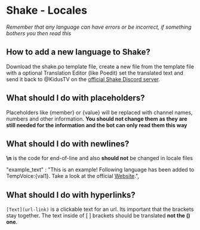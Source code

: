 # Shake - Locales
*Remember that any language can have errors or be incorrect, if something bothers you then read this*

## How to add a new language to Shake?
Download the shake.po template file, create a new file from the template file with a optional Translation Editor (like Poedit) set the translated text and send it back to @KidusTV on the [official Shake Discord server](discord.gg/hMBPhYsXkc).

## What should I do with placeholders?
Placeholders like {member} or {value} will be replaced with channel names, numbers and other information. **You should not change them as they are still needed for the information and the bot can only read them this way**

## What should I do with newlines?
**\n** is the code for end-of-line and also **should not** be changed in locale files

"example_text" : "This is an example! Following language has been added to TempVoice:{val1}. Take a look at the official [Website](www.tempvoice.xyz).",


## What should I do with hyperlinks?
`[Text](url-link)` is a clickable text for an url. Its important that the brackets [ ]( ) stay together. The text inside of [ ] brackets should be translated **not the () one**.
